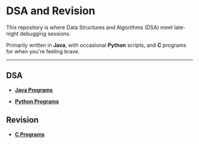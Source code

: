 # DSA and Revision

This repository is where Data Structures and Algorithms (DSA) meet late-night debugging sessions.

Primarily written in **Java**, with occasional **Python** scripts, and **C** programs for when you're feeling brave.

---

## DSA
- **[Java Programs](Java/DSA)**

- **[Python Programs](Python/DSA)**

## Revision
- **[C Programs](C/Misc/)**
